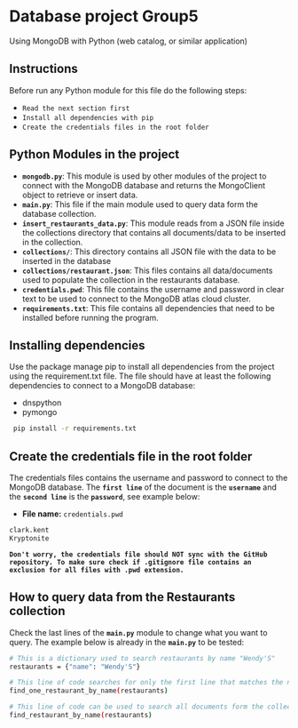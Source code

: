# Database project Group5
Using MongoDB with Python (web catalog, or similar application)

## Instructions
Before run any Python module for this file do the following steps:
- `Read the next section first`
- `Install all dependencies with pip`
- `Create the credentials files in the root folder`


## Python Modules in the project
- **`mongodb.py`**: This module is used by other modules of the project to connect with the MongoDB database and returns the MongoClient object to retrieve or insert data.
- **`main.py`**: This file if the main module used to query data form the database collection.
- **`insert_restaurants_data.py`**: This module reads from a JSON file inside the collections directory that contains all documents/data to be inserted in the collection.
- **`collections/`**: This directory contains all JSON file with the data to be inserted in the database 
- **`collections/restaurant.json`**: This files contains all data/documents used to populate the collection in the restaurants database.
- **`credentials.pwd`**: This file contains the username and password in clear text to be used to connect to the MongoDB atlas cloud cluster.
- **`requirements.txt`**: This file contains all dependencies that need to be installed before running the program.

## Installing dependencies
Use the package manage pip to install all dependencies from the project using the requirement.txt file. The file should have at least the following dependencies to connect to a MongoDB database:
- dnspython
- pymongo
```bash
 pip install -r requirements.txt
```

## Create the credentials file in the root folder
The credentials files contains the username and password to connect to the MongoDB database. The **`first line`** of the document is the **`username`** and the **`second line`** is the **`password`**, see example below:
- **File name:** `credentials.pwd`
```bash
clark.kent
Kryptonite
```
**`Don't worry, the credentials file should NOT sync with the GitHub repository. To make sure check if .gitignore file contains an exclusion for all files with .pwd extension.`**
## How to query data from the Restaurants collection
Check the last lines of the **`main.py`** module to change what you want to query. The example below is already in the **`main.py`** to be tested:
```bash
# This is a dictionary used to search restaurants by name "Wendy'S"
restaurants = {"name": "Wendy'S"}

# This line of code searches for only the first line that matches the name "Wendy'S" from the dictionary
find_one_restaurant_by_name(restaurants)

# This line of code can be used to search all documents form the collection that matches the name "Wendy'S"
find_restaurant_by_name(restaurants)
```